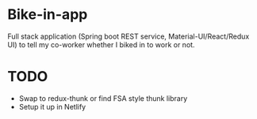 Bike-in-app
=

Full stack application (Spring boot REST service, Material-UI/React/Redux UI) to tell my co-worker whether I biked in to work or not.

TODO
==

* Swap to redux-thunk or find FSA style thunk library
* Setup it up in Netlify
